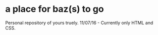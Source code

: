 # a place for baz(s) to go
Personal repository of yours truely. 
11/07/16 - Currently only HTML and CSS.